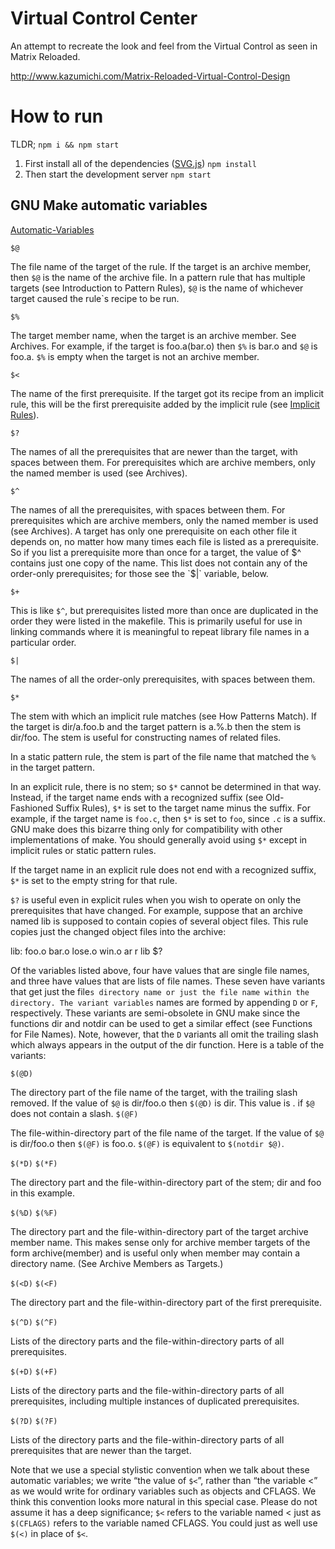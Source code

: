 # Virtual Control Center
An attempt to recreate the look and feel from the Virtual Control as seen in Matrix Reloaded.

http://www.kazumichi.com/Matrix-Reloaded-Virtual-Control-Design

# How to run

TLDR; `npm i && npm start`

1. First install all of the dependencies ([SVG.js](http://svgjs.com/)) `npm install`
2. Then start the development server `npm start`



## GNU Make automatic variables
[Automatic-Variables](https://www.gnu.org/software/make/manual/html_node/Automatic-Variables.html#Automatic-Variables)

`$@`

The file name of the target of the rule. If the target is an archive member, then `$@` is the name of
the archive file. In a pattern rule that has multiple targets (see Introduction to Pattern Rules),
`$@` is the name of whichever target caused the rule`s recipe to be run.

`$%`

The target member name, when the target is an archive member. See Archives. For example, if the target
is foo.a(bar.o) then `$%` is bar.o and `$@` is foo.a. `$%` is empty when the target is not an archive member.

`$<`

The name of the first prerequisite. If the target got its recipe from an implicit rule, this will be the
first prerequisite added by the implicit rule (see [Implicit Rules](https://www.gnu.org/software/make/manual/html_node/Pattern-Rules.html#Pattern-Rules)).

`$?`

The names of all the prerequisites that are newer than the target, with spaces between them. For prerequisites which are archive members, only the named member is used (see Archives).

`$^`

The names of all the prerequisites, with spaces between them. For prerequisites which are archive members, only the named member is used (see Archives). A target has only one prerequisite on each other file it depends on, no matter how many times each file is listed as a prerequisite. So if you list a prerequisite more than once for a target, the value of $^ contains just one copy of the name. This list does not contain any of the order-only prerequisites; for those see the `$|` variable, below.

`$+`

This is like `$^`, but prerequisites listed more than once are duplicated in the order they were listed in the makefile. This is primarily useful for use in linking commands where it is meaningful to repeat library file names in a particular order.

`$|`

The names of all the order-only prerequisites, with spaces between them.

`$*`

The stem with which an implicit rule matches (see How Patterns Match). If the target is dir/a.foo.b and the target pattern is a.%.b then the stem is dir/foo. The stem is useful for constructing names of related files.

In a static pattern rule, the stem is part of the file name that matched the `%` in the target pattern.

In an explicit rule, there is no stem; so `$*` cannot be determined in that way. Instead, if the target name ends with a recognized suffix (see Old-Fashioned Suffix Rules), `$*` is set to the target name minus the suffix. For example, if the target name is `foo.c`, then `$*` is set to `foo`, since `.c` is a suffix. GNU make does this bizarre thing only for compatibility with other implementations of make. You should generally avoid using `$*` except in implicit rules or static pattern rules.

If the target name in an explicit rule does not end with a recognized suffix, `$*` is set to the empty string for that rule. 

`$?` is useful even in explicit rules when you wish to operate on only the prerequisites that have changed. For example, suppose that an archive named lib is supposed to contain copies of several object files. This rule copies just the changed object files into the archive:

lib: foo.o bar.o lose.o win.o
        ar r lib $?

Of the variables listed above, four have values that are single file names, and three have values that are lists of file names. These seven have variants that get just the file`s directory name or just the file name within the directory. The variant variables` names are formed by appending `D` or `F`, respectively. These variants are semi-obsolete in GNU make since the functions dir and notdir can be used to get a similar effect (see Functions for File Names). Note, however, that the `D` variants all omit the trailing slash which always appears in the output of the dir function. Here is a table of the variants:

`$(@D)`

The directory part of the file name of the target, with the trailing slash removed. If the value of `$@` is dir/foo.o then `$(@D)` is dir. This value is . if `$@` does not contain a slash.
`$(@F)`

The file-within-directory part of the file name of the target. If the value of `$@` is dir/foo.o then `$(@F)` is foo.o. `$(@F)` is equivalent to `$(notdir $@)`.

`$(*D)`
`$(*F)`

The directory part and the file-within-directory part of the stem; dir and foo in this example.

`$(%D)`
`$(%F)`

The directory part and the file-within-directory part of the target archive member name. This makes sense only for archive member targets of the form archive(member) and is useful only when member may contain a directory name. (See Archive Members as Targets.)

`$(<D)`
`$(<F)`

The directory part and the file-within-directory part of the first prerequisite.

`$(^D)`
`$(^F)`

Lists of the directory parts and the file-within-directory parts of all prerequisites.

`$(+D)`
`$(+F)`

Lists of the directory parts and the file-within-directory parts of all prerequisites, including multiple instances of duplicated prerequisites.

`$(?D)`
`$(?F)`

Lists of the directory parts and the file-within-directory parts of all prerequisites that are newer than the target. 

Note that we use a special stylistic convention when we talk about these automatic variables; we write “the value of `$<`”, rather than “the variable <” as we would write for ordinary variables such as objects and CFLAGS. We think this convention looks more natural in this special case. Please do not assume it has a deep significance; `$<` refers to the variable named < just as `$(CFLAGS)` refers to the variable named CFLAGS. You could just as well use `$(<)` in place of `$<`. 
